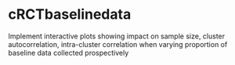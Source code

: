 # cRCTbaselinedata
Implement interactive plots showing impact on sample size, cluster autocorrelation, intra-cluster correlation when varying proportion of baseline data collected prospectively   
